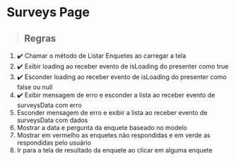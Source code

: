 # Surveys Page

> ## Regras
1. ✔️ Chamar o método de Listar Enquetes ao carregar a tela
2. ✔️ Exibir loading ao receber evento de isLoading do presenter como true
3. ✔️ Esconder loading ao receber evento de isLoading do presenter como false ou null
4. ✔️ Exibir mensagem de erro e esconder a lista ao receber evento de surveysData com erro
5. Esconder mensagem de erro e exibir a lista ao receber evento de surveysData com dados
6. Mostrar a data e pergunta da enquete baseado no modelo
7. Mostrar em vermelho as enquetes não respondidas e em verde as respondidas pelo usuário
8. Ir para a tela de resultado da enquete ao clicar em alguma enquete